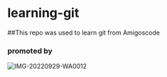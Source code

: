 # learning-git

##This repo was used to learn git from Amigoscode
### promoted by
![IMG-20220929-WA0012](https://user-images.githubusercontent.com/113614568/221427349-2d1a5681-0bc0-4c40-a6c2-4d61689bff6e.jpg)
